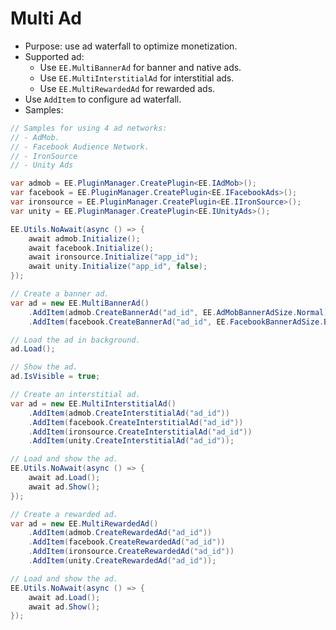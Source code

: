 # Multi Ad
- Purpose: use ad waterfall to optimize monetization.
- Supported ad:
    + Use `EE.MultiBannerAd` for banner and native ads.
    + Use `EE.MultiInterstitialAd` for interstitial ads.
    + Use `EE.MultiRewardedAd` for rewarded ads.
- Use `AddItem` to configure ad waterfall.
- Samples:
```csharp
// Samples for using 4 ad networks:
// - AdMob.
// - Facebook Audience Network.
// - IronSource
// - Unity Ads

var admob = EE.PluginManager.CreatePlugin<EE.IAdMob>();
var facebook = EE.PluginManager.CreatePlugin<EE.IFacebookAds>();
var ironsource = EE.PluginManager.CreatePlugin<EE.IIronSource>();
var unity = EE.PluginManager.CreatePlugin<EE.IUnityAds>();

EE.Utils.NoAwait(async () => {
    await admob.Initialize();
    await facebook.Initialize();
    await ironsource.Initialize("app_id");
    await unity.Initialize("app_id", false);
});

// Create a banner ad.
var ad = new EE.MultiBannerAd()
    .AddItem(admob.CreateBannerAd("ad_id", EE.AdMobBannerAdSize.Normal))
    .AddItem(facebook.CreateBannerAd("ad_id", EE.FacebookBannerAdSize.BannerHeight50));

// Load the ad in background.
ad.Load();

// Show the ad.
ad.IsVisible = true;

// Create an interstitial ad.
var ad = new EE.MultiInterstitialAd()
    .AddItem(admob.CreateInterstitialAd("ad_id"))
    .AddItem(facebook.CreateInterstitialAd("ad_id"))
    .AddItem(ironsource.CreateInterstitialAd("ad_id"))
    .AddItem(unity.CreateInterstitialAd("ad_id"));

// Load and show the ad.
EE.Utils.NoAwait(async () => {
    await ad.Load();
    await ad.Show();
});

// Create a rewarded ad.
var ad = new EE.MultiRewardedAd()
    .AddItem(admob.CreateRewardedAd("ad_id"))
    .AddItem(facebook.CreateRewardedAd("ad_id"))
    .AddItem(ironsource.CreateRewardedAd("ad_id"))
    .AddItem(unity.CreateRewardedAd("ad_id"));

// Load and show the ad.
EE.Utils.NoAwait(async () => {
    await ad.Load();
    await ad.Show();
});
```